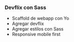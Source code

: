 ### Devflix con Sass

* Scaffold de webapp con Yo
* Agregar devflix
* Agregar estilos con Sass
* Responsive mobile first